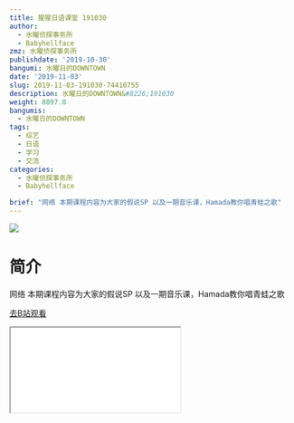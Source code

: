 ```yaml
---
title: 猩猩日语课堂 191030
author:
  - 水曜侦探事务所
  - Babyhellface
zmz: 水曜侦探事务所
publishdate: '2019-10-30'
bangumi: 水曜日的DOWNTOWN
date: '2019-11-03'
slug: 2019-11-03-191030-74410755
description: 水曜日的DOWNTOWN&#8226;191030
weight: 8897.0
bangumis:
  - 水曜日的DOWNTOWN
tags:
  - 综艺
  - 日语
  - 学习
  - 交流
categories:
  - 水曜侦探事务所
  - Babyhellface

brief: "网络 本期课程内容为大家的假说SP 以及一期音乐课，Hamada教你唱青蛙之歌"
---
```

![](https://raw.githubusercontent.com/tcgriffith/owaraisite/master/static/tmpimg/3b0b7e01ad3f9059abe814fb6956ef9e1b21a2fb.jpg.480.jpg)
# 简介  
网络
本期课程内容为大家的假说SP
以及一期音乐课，Hamada教你唱青蛙之歌  

[去B站观看](https://www.bilibili.com/video/av74410755/)
<div class ="resp-container"><iframe class="testiframe" src="//player.bilibili.com/player.html?aid=74410755"", scrolling="no", allowfullscreen="true" > </iframe></div> 
